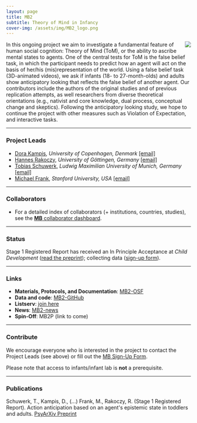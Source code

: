 ```yaml
---
layout: page
title: MB2
subtitle: Theory of Mind in Infancy
cover-img: /assets/img/MB2_logo.png
---
```


<!--
To-do:
- grant from germany?
- check status;
- publications: where the registred report is archived?
- add collaborators map.
-->


<img style="float: right;" src="/assets/img/MB2_design300px.png"> 
In this ongoing project we aim to investigate a fundamental feature of human social cognition: Theory of Mind (ToM), or the ability to ascribe mental states to agents. One of the central tests for ToM is the false belief task, in which the participant needs to predict how an agent will act on the basis of her/his (mis)representation of the world. Using a false belief task (3D-animated videos), we ask if infants (18- to 27-month-olds) and adults show anticipatory looking that reflects the false belief of another agent. Our contributors include the authors of the original studies and of previous replication attempts, as well researchers from diverse theoretical orientations (e.g., nativist and core knowledge, dual process, conceptual change and skeptics). Following the anticipatory looking study, we hope to continue the project with other measures such as Violation of Expectation, and interactive tasks.


***
### Project Leads
* [Dora Kampis](https://psychology.ku.dk/staff/academic_staff/?pure=en%2Fpersons%2Fdora-kampis(94aa17eb-739f-486e-a280-4a76aa4d38a7).html), *University of Copenhagen, Denmark* [[email]](mailto:dk@psy.ku.dk)
* [Hannes Rakoczy](https://www.psych.uni-goettingen.de/en/development/team/rakoczy-hannes), *University of Göttingen, Germany* [[email]](mailto:hrakocz@uni-goettingen.de)
* [Tobias Schuwerk](https://www.en.cas.uni-muenchen.de/rir/junior_rir/previous_junior_rir/schuhwerk_tobias/index.html), *Ludwig Maximilian University of Munich, Germany* [[email]](mailto:Tobias.Schuwerk@psy.lmu.de)
* [Michael Frank](https://web.stanford.edu/~mcfrank/), *Stanford University, USA* [[email]](mcfrank@stanford.edu)


***
### Collaborators
* For a detailed index of collaborators (+ institutions, countries, studies), see the [**MB** collaborator dashboard](https://manybabies.shinyapps.io/shiny_mb_map/).


***
### Status
Stage 1 Registered Report has received an In Principle Acceptance at *Child Development* ([read the preprint](https://psyarxiv.com/x4jbm/)); collecting data ([sign-up form](https://docs.google.com/forms/d/1SnPZh1FrIGA5qMFM1ZSMcuE_qN9DPTCEic2Nt35XNcc/viewform)).


***
### Links
* **Materials, Protocols, and Documentation**: [MB2-OSF](https://osf.io/jmuvd/)
* **Data and code**: [MB2-GitHub](https://github.com/manybabies/mb2-analysis)
* **Listserv**: [join here](https://mailman.stanford.edu/mailman/listinfo/manybabies2)
* **News**: [MB2-news]({{site.baseurl}}/tags/#MB2)
* **Spin-Off**: MB2P (link to come)


***
### Contribute
We encourage everyone who is interested in the project to contact the Project Leads (see above) or fill out the [MB Sign-Up Form]({{site.baseurl}}/get_involved/).

Please note that access to infants/infant lab is **not** a prerequisite.


***
### Publications
Schuwerk, T., Kampis, D., (...) Frank, M., Rakoczy, R. (Stage 1 Registered Report). Action anticipation based on an agent's epistemic state in toddlers and adults. [PsyArXiv Preprint](https://psyarxiv.com/x4jbm/)
